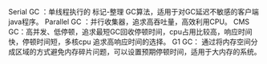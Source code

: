 Serial GC ：单线程执行的 标记-整理 GC算法，适用于对GC延迟不敏感的客户端java程序。
Parallel GC ：并行收集器，追求高吞吐量，高效利用CPU。
CMS GC：高并发、低停顿，追求最短GC回收停顿时间，cpu占用比较高，响应时间快，停顿时间短，多核cpu 追求高响应时间的选择。
G1 GC： 通过将内存空间分成区域的方式避免内存碎片问题，可以设置预期停顿时间，适用于大内存的系统。